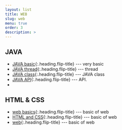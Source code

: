```yaml
---
layout: list
title: WEB
slug: web
menu: true
order: 3
description: >
---
```


## JAVA
* [JAVA basic]{:.heading.flip-title} --- very basic
* [JAVA thread]{:.heading.flip-title} --- thread
* [JAVA class]{:.heading.flip-title} --- JAVA class
* [JAVA API]{:.heading.flip-title} --- API.
* 

## HTML & CSS
* [web basics]{:.heading.flip-title} --- basic of web
* [HTML and CSS]{:.heading.flip-title} --- basic of web
* [web]{:.heading.flip-title} --- basic of web



[web basics]: 2020-08-01-WEBbasics/
[HTML and CSS]: 2020-08-05-HTMLandCSS/
[web]: 2020-08-18-WEBWEB/
[JAVA basic]: 2020-08-26-JAVAbasic/
[JAVA thread]: 2020-09-02-JAVA_Thread/
[JAVA class]: 2020-09-07-JAVA_Class/
[JAVA API]: 2020-09-15-API/